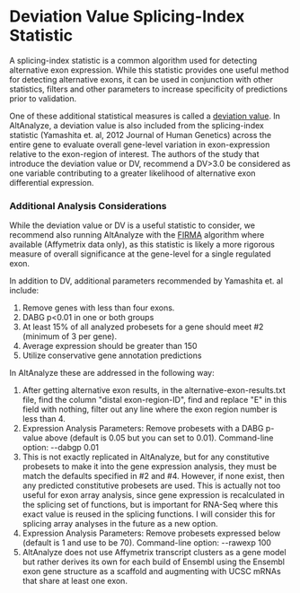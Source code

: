 # Deviation Value Splicing-Index Statistic #

A splicing-index statistic is a common algorithm used for detecting alternative exon expression. While this statistic provides one useful method for detecting alternative exons, it can be used in conjunction with other statistics, filters and other parameters to increase specificity of predictions prior to validation.

One of these additional statistical measures is called a [deviation value](http://www.nature.com/jhg/journal/v57/n6/full/jhg201237a.html#bib23). In AltAnalyze, a deviation value is also included from the splicing-index statistic (Yamashita et. al, 2012 Journal of Human Genetics) across the entire gene to evaluate overall gene-level variation in exon-expression relative to the exon-region of interest. The authors of the study that introduce the deviation value or DV, recommend a DV>3.0 be considered as one variable contributing to a greater likelihood of alternative exon differential expression.

### Additional Analysis Considerations ###

While the deviation value or DV is a useful statistic to consider, we recommend also running AltAnalyze with the [FIRMA](FIRMA.md) algorithm where available (Affymetrix data only), as this statistic is likely a more rigorous measure of overall significance at the gene-level for a single regulated exon.

In addition to DV, additional parameters recommended by Yamashita et. al include:

  1. Remove genes with less than four exons.
  1. DABG p<0.01 in one or both groups
  1. At least 15% of all analyzed probesets for a gene should meet #2 (minimum of 3 per gene).
  1. Average expression should be greater than 150
  1. Utilize conservative gene annotation predictions

In AltAnalyze these are addressed in the following way:
  1. After getting alternative exon results, in the alternative-exon-results.txt file, find the column "distal exon-region-ID", find and replace "E" in this field with nothing, filter out any line where the exon region number is less than 4.
  1. Expression Analysis Parameters: Remove probesets with a DABG p-value above (default is 0.05 but you can set to 0.01). Command-line option: --dabgp 0.01
  1. This is not exactly replicated in AltAnalyze, but for any constitutive probesets to make it into the gene expression analysis, they must be match the defaults specified in #2 and #4. However, if none exist, then any predicted constitutive probesets are used. This is actually not too useful for exon array analysis, since gene expression is recalculated in the splicing set of functions, but is important for RNA-Seq where this exact value is reused in the splicing functions. I will consider this for splicing array analyses in the future as a new option.
  1. Expression Analysis Parameters: Remove probesets expressed below (default is 1 and use to be 70). Command-line option: --rawexp 100
  1. AltAnalyze does not use Affymetrix transcript clusters as a gene model but rather derives its own for each build of Ensembl using the Ensembl exon gene structure as a scaffold and augmenting with UCSC mRNAs that share at least one exon.